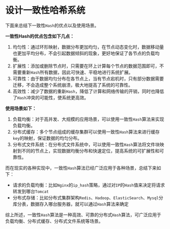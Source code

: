 # 设计一致性哈希系统

下面来总结下一致性`Hash`的优点以及使用场景。

**一致性Hash的优点包含如下几点：**

1. 均匀性：通过环形映射，数据分布更加均匀，在节点动态变化时，数据移动量也更加平均分布，不会引起数据倾斜的现象，更好地保证了各节点的负载均衡。
2. 扩展性：添加或删除节点时，只需要在环上计算每个节点的数据范围即可，不需要重新`Hash`所有数据，因此可快速、平稳地进行系统扩展。
3. 可靠性：由于数据均匀分布在各节点上，当有节点宕机时，只有部分数据需要迁移，不会造成整个系统崩溃，极大地提高了系统的可靠性。
4. 高效性：减少了数据的重新`Hash`，降低了计算和网络传输的开销，同时也降低了`Hash`冲突的可能性，使系统更高效。

**使用场景如下：**

1. 负载均衡：对于高并发、大规模的应用场景，可以使用一致性`Hash`算法来实现负载均衡。
2. 分布式缓存：多个节点组成的缓存集群可以使用一致性`Hash`算法来进行缓存`key`的映射，保证数据的均匀分布。
3. 分布式文件系统：在分布式文件系统中，可以使用一致性`Hash`算法将文件块映射到不同的节点上，实现数据均衡分布和快速定位，提高系统的可扩展性和可靠性。

而在现实的各种实现中，一致性`Hash`算法已经广泛应用于各种场景，总结下来如下：

- 请求的负载均衡：比如`Nginx`的`ip_hash`策略，通过对`IP`的`Hash`值来决定将请求转发到哪台`Tomcat`
- 分布式存储：比如分布式集群架构`Redis`、`Hadoop`、`ElasticSearch`、`Mysql`分库分表，数据存入哪台服务器，就可以通过`Hash`算法来确定

综上所述，一致性`Hash`算法是一种高效、可靠的分布式`Hash`算法，可广泛应用于负载均衡、分布式缓存、分布式文件系统等场景。